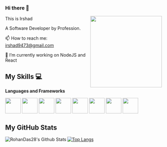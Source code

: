 ### Hi there 👋
<img align='right' src="https://media.giphy.com/media/M9gbBd9nbDrOTu1Mqx/giphy.gif" width="230">

This is Irshad 

A Software Developer by Profession.

📫 How to reach me: irshad9473@gmail.com

🔭 I’m currently working on NodeJS and React



## My Skills :computer:

 **Languages and Frameworks**
 
<code><img height="50" src="https://www.vectorlogo.zone/logos/python/python-ar21.svg"></code>
<code><img height="50" src=https://www.vectorlogo.zone/logos/javascript/javascript-horizontal.svg></code>
<code><img height="50" src="https://www.vectorlogo.zone/logos/github/github-ar21.svg"></code>
<code><img height="50" src="https://www.vectorlogo.zone/logos/git-scm/git-scm-ar21.svg"></code>
<code><img height="50" src="https://www.vectorlogo.zone/logos/reactjs/reactjs-ar21.svg"></code>
<code><img height="50" src="https://www.vectorlogo.zone/logos/json/json-ar21.svg"></code>
<code><img height="50" src="https://www.vectorlogo.zone/logos/heroku/heroku-ar21.svg"></code>
<code><img height="50" src="https://www.vectorlogo.zone/logos/w3_html5/w3_html5-ar21.svg"></code>


## **My GitHub Stats**

<img align="left" alt="RohanDas28's Github Stats" src="https://github-readme-stats.vercel.app/api?username=MohdIrshad9473&show_icons=true&hide_border=true" />

[![Top Langs](https://github-readme-stats.vercel.app/api/top-langs/?username=MohdIrshad9473&layout=compact)](https://github.com/MohdIrshad9473/github-readme-stats)






